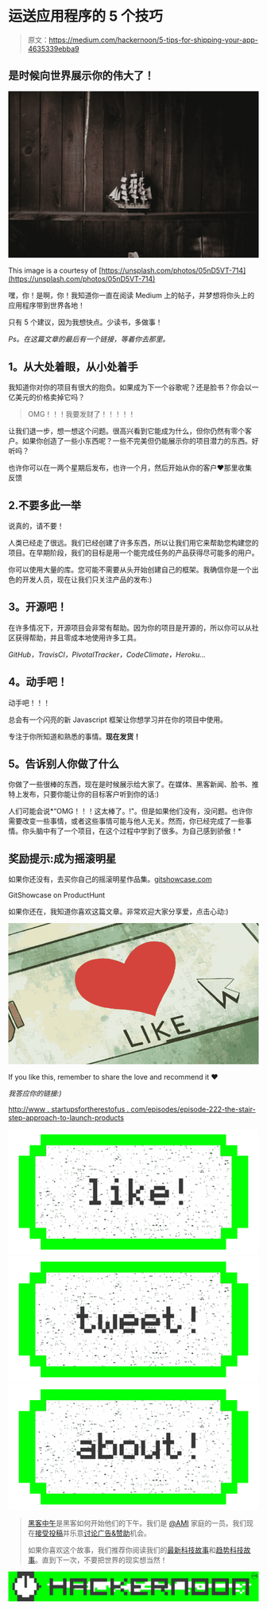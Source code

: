 # 运送应用程序的 5 个技巧

> 原文：<https://medium.com/hackernoon/5-tips-for-shipping-your-app-4635339ebba9>

## 是时候向世界展示你的伟大了！

![](img/cabd2698f50ce327699ced30c9f88bd0.png)

This image is a courtesy of [https://unsplash.com/photos/05nD5VT-714](https://unsplash.com/photos/05nD5VT-714)

嘿，你！是啊，你！我知道你一直在阅读 Medium 上的帖子，并梦想将你头上的应用程序带到世界各地！

只有 5 个建议，因为我想快点。少读书，多做事！

*Ps。在这篇文章的最后有一个链接，等着你去那里。*

## **1。从大处着眼，从小处着手**

我知道你对你的项目有很大的抱负。如果成为下一个谷歌呢？还是脸书？你会以一亿美元的价格卖掉它吗？

> OMG！！！我要发财了！！！！！

让我们退一步，想一想这个问题。很高兴看到它能成为什么，但你仍然有零个客户。如果你创造了一些小东西呢？一些不完美但仍能展示你的项目潜力的东西。好听吗？

也许你可以在一两个星期后发布，也许一个月，然后开始从你的客户❤那里收集反馈

## 2.不要多此一举

说真的，请不要！

人类已经走了很远。我们已经创建了许多东西，所以让我们用它来帮助您构建您的项目。在早期阶段，我们的目标是用一个能完成任务的产品获得尽可能多的用户。

你可以使用大量的库。您可能不需要从头开始创建自己的框架。我确信你是一个出色的开发人员，现在让我们只关注产品的发布:)

## **3。开源吧！**

在许多情况下，开源项目会非常有帮助。因为你的项目是开源的，所以你可以从社区获得帮助，并且零成本地使用许多工具。

*GitHub，TravisCI，PivotalTracker，CodeClimate，Heroku…*

## **4。动手吧！**

动手吧！！！

总会有一个闪亮的新 Javascript 框架让你想学习并在你的项目中使用。

专注于你所知道和熟悉的事情。**现在发货！**

## **5。告诉别人你做了什么**

你做了一些很棒的东西，现在是时候展示给大家了。在媒体、黑客新闻、脸书、推特上发布，只要你能让你的目标客户听到你的话:)

人们可能会说*“OMG！！！这太棒了。!"。但是如果他们没有，没问题。也许你需要改变一些事情，或者这些事情可能与他人无关。然而，你已经完成了一些事情。你头脑中有了一个项目，在这个过程中学到了很多。为自己感到骄傲！*

## 奖励提示:成为摇滚明星

如果你还没有，去买你自己的摇滚明星作品集。[gitshowcase.com](https://www.gitshowcase.com/)

GitShowcase on ProductHunt

如果你还在，我知道你喜欢这篇文章。非常欢迎大家分享爱，点击心动:)

![](img/02a14b46a07212cface451b89ab20fe7.png)

If you like this, remember to share the love and recommend it ❤

*我答应你的链接:)*

[http://www . startupsfortherestofus . com/episodes/episode-222-the-stair-step-approach-to-launch-products](http://www.startupsfortherestofus.com/episodes/episode-222-the-stair-step-approach-to-launching-products)

[![](img/50ef4044ecd4e250b5d50f368b775d38.png)](http://bit.ly/HackernoonFB)[![](img/979d9a46439d5aebbdcdca574e21dc81.png)](https://goo.gl/k7XYbx)[![](img/2930ba6bd2c12218fdbbf7e02c8746ff.png)](https://goo.gl/4ofytp)

> [黑客中午](http://bit.ly/Hackernoon)是黑客如何开始他们的下午。我们是 [@AMI](http://bit.ly/atAMIatAMI) 家庭的一员。我们现在[接受投稿](http://bit.ly/hackernoonsubmission)并乐意[讨论广告&赞助](mailto:partners@amipublications.com)机会。
> 
> 如果你喜欢这个故事，我们推荐你阅读我们的[最新科技故事](http://bit.ly/hackernoonlatestt)和[趋势科技故事](https://hackernoon.com/trending)。直到下一次，不要把世界的现实想当然！

![](img/be0ca55ba73a573dce11effb2ee80d56.png)